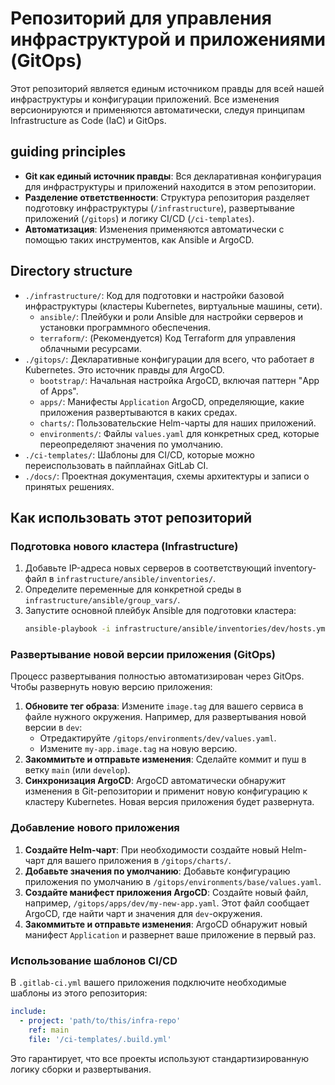 # Репозиторий для управления инфраструктурой и приложениями (GitOps)

Этот репозиторий является единым источником правды для всей нашей инфраструктуры и конфигурации приложений. Все изменения версионируются и применяются автоматически, следуя принципам Infrastructure as Code (IaC) и GitOps.

##  guiding principles

*   **Git как единый источник правды**: Вся декларативная конфигурация для инфраструктуры и приложений находится в этом репозитории.
*   **Разделение ответственности**: Структура репозитория разделяет подготовку инфраструктуры (`/infrastructure`), развертывание приложений (`/gitops`) и логику CI/CD (`/ci-templates`).
*   **Автоматизация**: Изменения применяются автоматически с помощью таких инструментов, как Ansible и ArgoCD.

## Directory structure

*   `./infrastructure/`: Код для подготовки и настройки базовой инфраструктуры (кластеры Kubernetes, виртуальные машины, сети).
    *   `ansible/`: Плейбуки и роли Ansible для настройки серверов и установки программного обеспечения.
    *   `terraform/`: (Рекомендуется) Код Terraform для управления облачными ресурсами.
*   `./gitops/`: Декларативные конфигурации для всего, что работает *в* Kubernetes. Это источник правды для ArgoCD.
    *   `bootstrap/`: Начальная настройка ArgoCD, включая паттерн "App of Apps".
    *   `apps/`: Манифесты `Application` ArgoCD, определяющие, какие приложения развертываются в каких средах.
    *   `charts/`: Пользовательские Helm-чарты для наших приложений.
    *   `environments/`: Файлы `values.yaml` для конкретных сред, которые переопределяют значения по умолчанию.
*   `./ci-templates/`: Шаблоны для CI/CD, которые можно переиспользовать в пайплайнах GitLab CI.
*   `./docs/`: Проектная документация, схемы архитектуры и записи о принятых решениях.

## Как использовать этот репозиторий

### Подготовка нового кластера (Infrastructure)

1.  Добавьте IP-адреса новых серверов в соответствующий inventory-файл в `infrastructure/ansible/inventories/`.
2.  Определите переменные для конкретной среды в `infrastructure/ansible/group_vars/`.
3.  Запустите основной плейбук Ansible для подготовки кластера:
    ```bash
    ansible-playbook -i infrastructure/ansible/inventories/dev/hosts.yml infrastructure/ansible/playbooks/01-kubernetes-install.yml
    ```

### Развертывание новой версии приложения (GitOps)

Процесс развертывания полностью автоматизирован через GitOps. Чтобы развернуть новую версию приложения:

1.  **Обновите тег образа**: Измените `image.tag` для вашего сервиса в файле нужного окружения. Например, для развертывания новой версии в `dev`:
    *   Отредактируйте `/gitops/environments/dev/values.yaml`.
    *   Измените `my-app.image.tag` на новую версию.
2.  **Закоммитьте и отправьте изменения**: Сделайте коммит и пуш в ветку `main` (или `develop`).
3.  **Синхронизация ArgoCD**: ArgoCD автоматически обнаружит изменения в Git-репозитории и применит новую конфигурацию к кластеру Kubernetes. Новая версия приложения будет развернута.

### Добавление нового приложения

1.  **Создайте Helm-чарт**: При необходимости создайте новый Helm-чарт для вашего приложения в `/gitops/charts/`.
2.  **Добавьте значения по умолчанию**: Добавьте конфигурацию приложения по умолчанию в `/gitops/environments/base/values.yaml`.
3.  **Создайте манифест приложения ArgoCD**: Создайте новый файл, например, `/gitops/apps/dev/my-new-app.yaml`. Этот файл сообщает ArgoCD, где найти чарт и значения для `dev`-окружения.
4.  **Закоммитьте и отправьте изменения**: ArgoCD обнаружит новый манифест `Application` и развернет ваше приложение в первый раз.

### Использование шаблонов CI/CD

В `.gitlab-ci.yml` вашего приложения подключите необходимые шаблоны из этого репозитория:

```yaml
include:
  - project: 'path/to/this/infra-repo'
    ref: main
    file: '/ci-templates/.build.yml'
```

Это гарантирует, что все проекты используют стандартизированную логику сборки и развертывания.